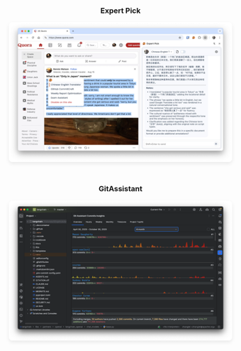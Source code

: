 <div style="display:flex; gap:24px; align-items:flex-start; flex-wrap:wrap;">
  <div style="flex:1; min-width:260px; text-align:center;">
    <h3>Expert Pick</h3>
    <img src="assets/expertpick/screenshot.webp" alt="Expert Pick" style="width:100%; height:auto; border-radius:8px; box-shadow:0 4px 8px rgba(0,0,0,0.08);" />
  </div>

  <div style="flex:1; min-width:260px; text-align:center;">
    <h3>GitAssistant</h3>
    <img src="assets/gitassistant/screenshot.png" alt="GitAssistant" style="width:100%; height:auto; border-radius:8px; box-shadow:0 4px 8px rgba(0,0,0,0.08);" />
  </div>
</div>